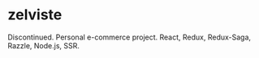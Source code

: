 # zelviste

Discontinued. Personal e-commerce project. React, Redux, Redux-Saga, Razzle, Node.js, SSR.
